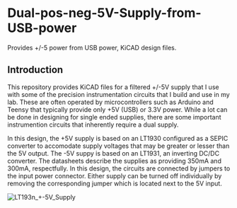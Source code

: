 # Dual-pos-neg-5V-Supply-from-USB-power
Provides +/-5 power from USB power, KiCAD design files.

## Introduction
This repository provides KiCAD files for a filtered +/-5V supply that I use with some of the precision instrumentation circuits that I build and use in my lab.  These are often operated by microcontrollers such as Arduino and Teensy that typically provide only +5V (USB) or 3.3V power.
While a lot can be done in designing for single ended supplies, there are some important instrumention circuits that inherently require a dual supply.

In this design, the +5V supply is based on an LT1930 configured as a SEPIC converter to accomodate 
supply voltages that may be greater or lesser than the 5V output.
The -5V suppy is based on an LT1931, an inverting DC/DC converter.
The datasheets describe the supplies as providing 350mA and 300mA, respectfully.
In this design, the circuits are connected by jumpers to the input power connector.
Either supply can be turned off individually by removing the corresponding jumper which is located next to the 5V input.

![LT193n_+-5V_Supply](https://github.com/drmcnelson/Dual-pos-neg-5V-Supply-from-USB-power/assets/38619857/708b6ee7-3a98-4e26-a6b1-3268e7a2e2db)
